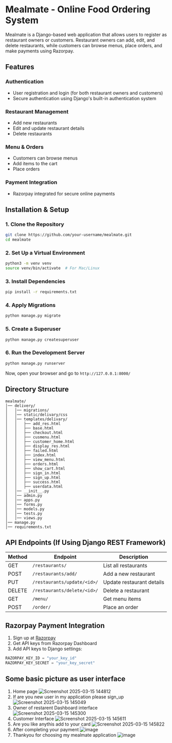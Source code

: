 # Mealmate - Online Food Ordering System

Mealmate is a Django-based web application that allows users to register as restaurant owners or customers. Restaurant owners can add, edit, and delete restaurants, while customers can browse menus, place orders, and make payments using Razorpay.

## Features

### **Authentication**
- User registration and login (for both restaurant owners and customers)
- Secure authentication using Django's built-in authentication system

### **Restaurant Management**
- Add new restaurants
- Edit and update restaurant details
- Delete restaurants

### **Menu & Orders**
- Customers can browse menus
- Add items to the cart
- Place orders

### **Payment Integration**
- Razorpay integrated for secure online payments

## Installation & Setup

### **1. Clone the Repository**
```sh
git clone https://github.com/your-username/mealmate.git
cd mealmate
```

### **2. Set Up a Virtual Environment**
```sh
python3 -m venv venv
source venv/bin/activate  # For Mac/Linux
```

### **3. Install Dependencies**
```sh
pip install -r requirements.txt
```

### **4. Apply Migrations**
```sh
python manage.py migrate
```

### **5. Create a Superuser**
```sh
python manage.py createsuperuser
```

### **6. Run the Development Server**
```sh
python manage.py runserver
```

Now, open your browser and go to `http://127.0.0.1:8000/`

## Directory Structure
```
mealmate/
│── delivery/
│   │── migrations/
│   │── static/delivary/css
│   │── templates/delivary/
│   │   ├── add_res.html
│   │   ├── base.html
│   │   ├── checkout.html
│   │   ├── cusmenu.html
│   │   ├── customer_home.html
│   │   ├── display_res.html
│   │   ├── failed.html
│   │   ├── index.html
│   │   ├── view_menu.html
│   │   ├── orders.html
│   │   ├── show_cart.html
│   │   ├── sign_in.html
│   │   ├── sign_up.html
│   │   ├── success.html
│   │   ├── userdata.html
│   │── __init__.py
│   │── admin.py
│   │── apps.py
│   │── forms.py
│   │── models.py
│   │── tests.py
│   │── views.py
│── manage.py
│── requirements.txt
```

## API Endpoints (If Using Django REST Framework)
| Method | Endpoint | Description |
|--------|----------------|--------------------------------|
| GET | `/restaurants/` | List all restaurants |
| POST | `/restaurants/add/` | Add a new restaurant |
| PUT | `/restaurants/update/<id>/` | Update restaurant details |
| DELETE | `/restaurants/delete/<id>/` | Delete a restaurant |
| GET | `/menu/` | Get menu items |
| POST | `/order/` | Place an order |

## Razorpay Payment Integration
1. Sign up at [Razorpay](https://razorpay.com/)
2. Get API keys from Razorpay Dashboard
3. Add API keys to Django settings:
```python
RAZORPAY_KEY_ID = "your_key_id"
RAZORPAY_KEY_SECRET = "your_key_secret"
```

## Some basic picture as user interface
1. Home page
   ![Screenshot 2025-03-15 144812](https://github.com/user-attachments/assets/766fe4ce-5235-49a7-b8c4-ad6b1c2f1717)
2. If are you new user in my application please sign_up
   ![Screenshot 2025-03-15 145049](https://github.com/user-attachments/assets/77dbe1a8-0589-4df1-9d04-54579d44dcac)
3. Owner of restarent Dashboard interface
   ![Screenshot 2025-03-15 145300](https://github.com/user-attachments/assets/104d2b3f-ae01-44e1-9b1f-c61b146b76bf)
4. Customer Interface
   ![Screenshot 2025-03-15 145611](https://github.com/user-attachments/assets/fed8cdc0-3da7-41c8-857e-fec2f870ca01)
5. Are you like anythis add to your card
   ![Screenshot 2025-03-15 145822](https://github.com/user-attachments/assets/cd9e7b7c-8ef6-4d3a-947c-aca5e7929fe8)
6. After completing your payment
   ![image](https://github.com/user-attachments/assets/240e7b0f-b11e-49c8-82e4-9874d1125eaf)
7. Thankyou for choosing my mealmate application
   ![image](https://github.com/user-attachments/assets/b5234311-7738-4465-953c-21ce306e2ebb)







